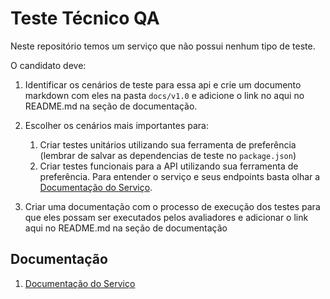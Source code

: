 # Teste Técnico QA

Neste repositório temos um serviço que não possui nenhum tipo de teste. 

O candidato deve:

1. Identificar os cenários de teste para essa api e crie um documento markdown com eles na pasta `docs/v1.0` e adicione o link no aqui no README.md na seção de documentação.

1. Escolher os cenários mais importantes para:
    1. Criar testes unitários utilizando sua ferramenta de preferência (lembrar de salvar as dependencias de teste no `package.json`)
    1. Criar testes funcionais para a API utilizando sua ferramenta de preferência. Para entender o serviço e seus endpoints basta olhar a [Documentação do Serviço].

1. Criar uma documentação com o processo de execução dos testes para que eles possam ser executados pelos avaliadores e adicionar o link aqui no README.md na seção de documentação

## Documentação
1. [Documentação do Serviço]

[Documentação do Serviço]: ./docs/v1.0/service.md
